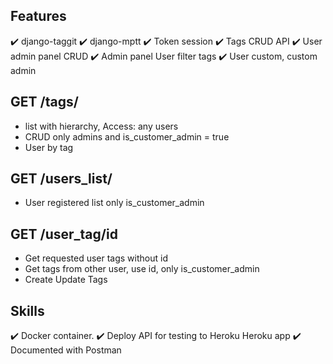 ## Features
:heavy_check_mark: django-taggit
:heavy_check_mark: django-mptt
:heavy_check_mark: Token session
:heavy_check_mark: Tags CRUD API
:heavy_check_mark:  User admin panel CRUD
:heavy_check_mark: Admin panel User filter tags
:heavy_check_mark: User custom, custom admin
 
 ## GET /tags/
- list with hierarchy, Access: any users
- CRUD only admins and is_customer_admin = true
- User by tag

## GET /users_list/
- User registered list only is_customer_admin

## GET /user_tag/id
- Get requested user tags without id
- Get tags from other user, use id, only is_customer_admin
- Create Update Tags

## Skills
:heavy_check_mark: Docker container.
:heavy_check_mark:  Deploy API for testing to Heroku Heroku app
:heavy_check_mark:  Documented with Postman
